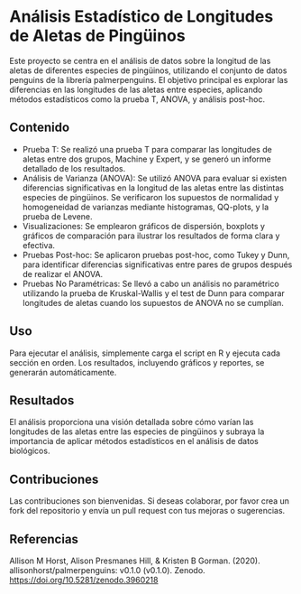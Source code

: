 # Análisis Estadístico de Longitudes de Aletas de Pingüinos
Este proyecto se centra en el análisis de datos sobre la longitud de las aletas de diferentes especies de pingüinos, utilizando el conjunto de datos penguins de la librería palmerpenguins. El objetivo principal es explorar las diferencias en las longitudes de las aletas entre especies, aplicando métodos estadísticos como la prueba T, ANOVA, y análisis post-hoc.

## Contenido
- Prueba T: Se realizó una prueba T para comparar las longitudes de aletas entre dos grupos, Machine y Expert, y se generó un informe detallado de los resultados.
- Análisis de Varianza (ANOVA): Se utilizó ANOVA para evaluar si existen diferencias significativas en la longitud de las aletas entre las distintas especies de pingüinos. Se verificaron los supuestos de normalidad y homogeneidad de varianzas mediante histogramas, QQ-plots, y la prueba de Levene.
- Visualizaciones: Se emplearon gráficos de dispersión, boxplots y gráficos de comparación para ilustrar los resultados de forma clara y efectiva.
- Pruebas Post-hoc: Se aplicaron pruebas post-hoc, como Tukey y Dunn, para identificar diferencias significativas entre pares de grupos después de realizar el ANOVA.
- Pruebas No Paramétricas: Se llevó a cabo un análisis no paramétrico utilizando la prueba de Kruskal-Wallis y el test de Dunn para comparar longitudes de aletas cuando los supuestos de ANOVA no se cumplían.

## Uso
Para ejecutar el análisis, simplemente carga el script en R y ejecuta cada sección en orden. Los resultados, incluyendo gráficos y reportes, se generarán automáticamente.

## Resultados
El análisis proporciona una visión detallada sobre cómo varían las longitudes de las aletas entre las especies de pingüinos y subraya la importancia de aplicar métodos estadísticos en el análisis de datos biológicos.

## Contribuciones
Las contribuciones son bienvenidas. Si deseas colaborar, por favor crea un fork del repositorio y envía un pull request con tus mejoras o sugerencias.

## Referencias
Allison M Horst, Alison Presmanes Hill, & Kristen B Gorman. (2020). allisonhorst/palmerpenguins: v0.1.0 (v0.1.0). Zenodo. https://doi.org/10.5281/zenodo.3960218

